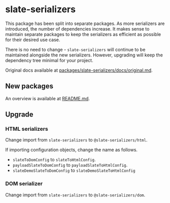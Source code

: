 # slate-serializers

This package has been split into separate packages. As more serializers are introduced, the number of dependencies increase. It makes sense to maintain separate packages to keep the serializers as efficient as possible for their desired use case.
 
There is no need to change - `slate-serializers` will continue to be maintained alongside the new serializers. However, upgrading will keep the dependency tree minimal for your project.

Original docs available at [packages/slate-serializers/docs/original.md](packages/slate-serializers/docs/original.md).

## New packages

An overview is available at [README.md](https://github.com/thompsonsj/slate-serializers/blob/main/README.md).

## Upgrade

### HTML serializers

Change import from `slate-serializers` to `@slate-serializers/html`.

If importing configuration objects, change the name as follows.
  - `slateToDomConfig` to `slateToHtmlConfig`.
  - `payloadSlateToDomConfig` to `payloadSlateToHtmlConfig`.
  - `slateDemoSlateToDomConfig` to `slateDemoSlateToHtmlConfig`

### DOM serializer

Change import from `slate-serializers` to `@slate-serializers/dom`.

